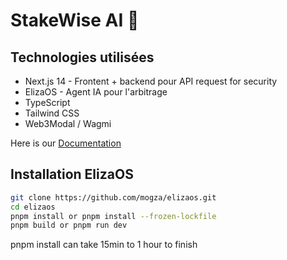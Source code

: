 # StakeWise AI 🚀

## Technologies utilisées

- Next.js 14 - Frontent + backend pour API request for security
- ElizaOS - Agent IA pour l'arbitrage
- TypeScript
- Tailwind CSS
- Web3Modal / Wagmi

Here is our [Documentation](https://mogza.gitbook.io/defi-auto-agent)

## Installation ElizaOS

```bash
git clone https://github.com/mogza/elizaos.git
cd elizaos
pnpm install or pnpm install --frozen-lockfile
pnpm build or pnpm run dev
```
pnpm install can take 15min to 1 hour to finish
